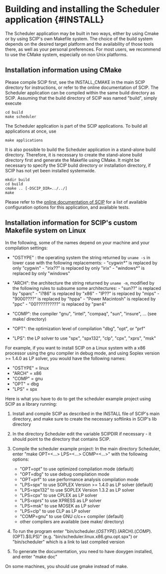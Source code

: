 Building and installing the Scheduler application               {#INSTALL}
=================================================

The Scheduler application may be built in two ways, either by using Cmake
or by using SCIP's own Makefile system. The choice of the
build system depends on the desired target platform and the availability
of those tools there, as well as your personal preferences.
For most users, we recommend to use the CMake system, especially on
non Unix platforms.


Installation information using CMake
------------------------------------

Please compile SCIP first,
see the INSTALL_CMAKE in the main SCIP directory for instructions,
or refer to the online documentation of SCIP.
The Scheduler application can be compiled within the same build directory
as SCIP. Assuming that the build directory of SCIP was named "build",
simply execute

```
cd build
make scheduler
```

The Scheduler application is part of the SCIP applications. To build all
applications at once, use

```
make applications
```

It is also possible to build the Scheduler application in a stand-alone
build directory. Therefore, it is necessary to create the
stand-alone build directory first and generate the Makefile using
CMake. It might be necessary to specify the SCIP build directory
or installation directory, if SCIP has not yet been installed systemwide.

```
mkdir build
cd build
cmake .. [-DSCIP_DIR=../../]
make
```

Please refer to the [online documentation of SCIP](http://scip.zib.de/doc/html/CMAKE.php)
for a list of available
configuration options for this application, and available tests.



Installation information for SCIP's custom Makefile system on Linux
-------------------------------------------------------------------

In the following, some of the names depend on your machine and your
compilation settings:

- "OSTYPE" : the operating system
             the string returned by `uname -s` in lower case with the following
             replacements:
             - "cygwin*" is replaced by only "cygwin"
             - "irix??" is replaced by only "irix"
             - "windows*" is replaced by only "windows"

- "ARCH":   the architecture
             the string returned by `uname -m`, modified by the following
             rules to subsume some architectures:
              - "sun??" is replaced by "sparc"
              - "i?86" is replaced by "x86"
              - "IP??" is replaced by "mips"
              - "9000????" is replaced by "hppa"
              - "Power Macintosh" is replaced by "ppc"
              - "00??????????" is replaced by "pwr4"

- "COMP":   the compiler
             "gnu", "intel", "compaq", "sun", "insure", ... (see make/ directory)

- "OPT":    the optimization level of compilation
             "dbg", "opt", or "prf"

- "LPS":    the LP solver to use
             "spx", "spx132", "clp", "cpx", "xprs", "msk"

For example, if you want to install SCIP on a Linux system with a x86 processor
using the gnu compiler in debug mode, and using Soplex version >= 1.4.0
as LP solver, you would have the following names:
- "OSTYPE" = linux
- "ARCH"   = x86
- "COMP"   = gnu
- "OPT"    = dbg
- "LPS"    = spx

Here is what you have to do to get the scheduler example project
using SCIP as a library running:

1. Install and compile SCIP as described in the INSTALL file of SCIP's main 
   directory, and make sure to create the necessary softlinks in SCIP's lib 
   directory

2. In the directory Scheduler edit the variable SCIPDIR if necessary - it should
   point to the directory that contains SCIP.

3. Compile the scheduler example project:
   In the main directory Scheduler, enter "make OPT=<...> LPS=<...> COMP=<...>"
   with the following options:
   - "OPT=opt"       to use optimized compilation mode (default)
   - "OPT=dbg"       to use debug compilation mode
   - "OPT=prf"       to use performance analysis compilation mode
   - "LPS=spx"         to use SOPLEX Version >= 1.4.0 as LP solver (default)
   - "LPS=spx132"      to use SOPLEX Version 1.3.2 as LP solver
   - "LPS=cpx"         to use CPLEX as LP solver
   - "LPS=xprs"        to use XPRESS as LP solver
   - "LPS=msk"         to use MOSEK as LP solver
   - "LPS=clp"         to use CLP as LP solver
   - "COMP=gnu"      to use GNU c/c++ compiler (default)
   - other compilers are available (see make/ directory)

4. To run the program enter "bin/scheduler.$(OSTYPE).$(ARCH).$(COMP).$(OPT).$(LPS)"
   (e.g. "bin/scheduler.linux.x86.gnu.opt.spx") or "bin/scheduler" which is a link
   to last compiled version

5. To generate the documentation, you need to have doxygen installed, and
   enter "make doc"

On some machines, you should use gmake instead of make.
